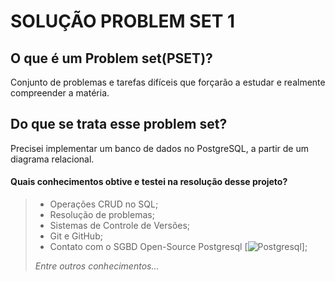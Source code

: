 # SOLUÇÃO PROBLEM SET 1

## O que é um Problem set(PSET)?

Conjunto de problemas e tarefas difíceis que forçarão a estudar e realmente compreender a matéria.

## Do que se trata esse **problem set**?

Precisei implementar um banco de dados no PostgreSQL, a partir de um diagrama relacional.

#### Quais conhecimentos obtive e testei na resolução desse projeto?
> - Operações CRUD no SQL;
> - Resolução de problemas;
> - Sistemas de Controle de Versões;
> - Git e GitHub;
> - Contato com o SGBD Open-Source Postgresql
> [![Postgresql](https://skills.thijs.gg/icons?i=postgresql)];
> 
> *Entre outros conhecimentos...*
